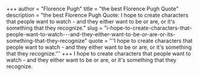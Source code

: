 +++
author = "Florence Pugh"
title = "the best Florence Pugh Quote"
description = "the best Florence Pugh Quote: I hope to create characters that people want to watch - and they either want to be or are, or it's something that they recognize."
slug = "i-hope-to-create-characters-that-people-want-to-watch---and-they-either-want-to-be-or-are-or-its-something-that-they-recognize"
quote = '''I hope to create characters that people want to watch - and they either want to be or are, or it's something that they recognize.'''
+++
I hope to create characters that people want to watch - and they either want to be or are, or it's something that they recognize.
